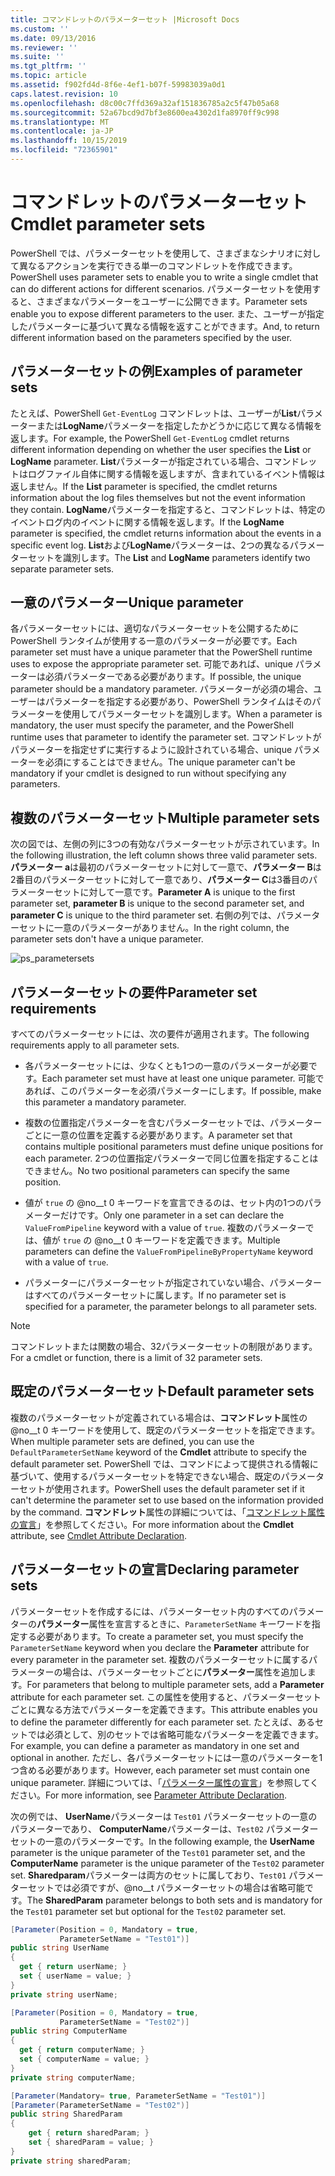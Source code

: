 ```yaml
---
title: コマンドレットのパラメーターセット |Microsoft Docs
ms.custom: ''
ms.date: 09/13/2016
ms.reviewer: ''
ms.suite: ''
ms.tgt_pltfrm: ''
ms.topic: article
ms.assetid: f902fd4d-8f6e-4ef1-b07f-59983039a0d1
caps.latest.revision: 10
ms.openlocfilehash: d8c00c7ffd369a32af151836785a2c5f47b05a68
ms.sourcegitcommit: 52a67bcd9d7bf3e8600ea4302d1fa8970ff9c998
ms.translationtype: MT
ms.contentlocale: ja-JP
ms.lasthandoff: 10/15/2019
ms.locfileid: "72365901"
---
```

# <a name="cmdlet-parameter-sets"></a><span data-ttu-id="3994a-102">コマンドレットのパラメーターセット</span><span class="sxs-lookup"><span data-stu-id="3994a-102">Cmdlet parameter sets</span></span>

<span data-ttu-id="3994a-103">PowerShell では、パラメーターセットを使用して、さまざまなシナリオに対して異なるアクションを実行できる単一のコマンドレットを作成できます。</span><span class="sxs-lookup"><span data-stu-id="3994a-103">PowerShell uses parameter sets to enable you to write a single cmdlet that can do different actions for different scenarios.</span></span> <span data-ttu-id="3994a-104">パラメーターセットを使用すると、さまざまなパラメーターをユーザーに公開できます。</span><span class="sxs-lookup"><span data-stu-id="3994a-104">Parameter sets enable you to expose different parameters to the user.</span></span> <span data-ttu-id="3994a-105">また、ユーザーが指定したパラメーターに基づいて異なる情報を返すことができます。</span><span class="sxs-lookup"><span data-stu-id="3994a-105">And, to return different information based on the parameters specified by the user.</span></span>

## <a name="examples-of-parameter-sets"></a><span data-ttu-id="3994a-106">パラメーターセットの例</span><span class="sxs-lookup"><span data-stu-id="3994a-106">Examples of parameter sets</span></span>

<span data-ttu-id="3994a-107">たとえば、PowerShell `Get-EventLog` コマンドレットは、ユーザーが**List**パラメーターまたは**LogName**パラメーターを指定したかどうかに応じて異なる情報を返します。</span><span class="sxs-lookup"><span data-stu-id="3994a-107">For example, the PowerShell `Get-EventLog` cmdlet returns different information depending on whether the user specifies the **List** or **LogName** parameter.</span></span> <span data-ttu-id="3994a-108">**List**パラメーターが指定されている場合、コマンドレットはログファイル自体に関する情報を返しますが、含まれているイベント情報は返しません。</span><span class="sxs-lookup"><span data-stu-id="3994a-108">If the **List** parameter is specified, the cmdlet returns information about the log files themselves but not the event information they contain.</span></span> <span data-ttu-id="3994a-109">**LogName**パラメーターを指定すると、コマンドレットは、特定のイベントログ内のイベントに関する情報を返します。</span><span class="sxs-lookup"><span data-stu-id="3994a-109">If the **LogName** parameter is specified, the cmdlet returns information about the events in a specific event log.</span></span> <span data-ttu-id="3994a-110">**List**および**LogName**パラメーターは、2つの異なるパラメーターセットを識別します。</span><span class="sxs-lookup"><span data-stu-id="3994a-110">The **List** and **LogName** parameters identify two separate parameter sets.</span></span>

## <a name="unique-parameter"></a><span data-ttu-id="3994a-111">一意のパラメーター</span><span class="sxs-lookup"><span data-stu-id="3994a-111">Unique parameter</span></span>

<span data-ttu-id="3994a-112">各パラメーターセットには、適切なパラメーターセットを公開するために PowerShell ランタイムが使用する一意のパラメーターが必要です。</span><span class="sxs-lookup"><span data-stu-id="3994a-112">Each parameter set must have a unique parameter that the PowerShell runtime uses to expose the appropriate parameter set.</span></span> <span data-ttu-id="3994a-113">可能であれば、unique パラメーターは必須パラメーターである必要があります。</span><span class="sxs-lookup"><span data-stu-id="3994a-113">If possible, the unique parameter should be a mandatory parameter.</span></span> <span data-ttu-id="3994a-114">パラメーターが必須の場合、ユーザーはパラメーターを指定する必要があり、PowerShell ランタイムはそのパラメーターを使用してパラメーターセットを識別します。</span><span class="sxs-lookup"><span data-stu-id="3994a-114">When a parameter is mandatory, the user must specify the parameter, and the PowerShell runtime uses that parameter to identify the parameter set.</span></span> <span data-ttu-id="3994a-115">コマンドレットがパラメーターを指定せずに実行するように設計されている場合、unique パラメーターを必須にすることはできません。</span><span class="sxs-lookup"><span data-stu-id="3994a-115">The unique parameter can't be mandatory if your cmdlet is designed to run without specifying any parameters.</span></span>

## <a name="multiple-parameter-sets"></a><span data-ttu-id="3994a-116">複数のパラメーターセット</span><span class="sxs-lookup"><span data-stu-id="3994a-116">Multiple parameter sets</span></span>

<span data-ttu-id="3994a-117">次の図では、左側の列に3つの有効なパラメーターセットが示されています。</span><span class="sxs-lookup"><span data-stu-id="3994a-117">In the following illustration, the left column shows three valid parameter sets.</span></span> <span data-ttu-id="3994a-118">**パラメーター a**は最初のパラメーターセットに対して一意で、**パラメーター B**は2番目のパラメーターセットに対して一意であり、**パラメーター C**は3番目のパラメーターセットに対して一意です。</span><span class="sxs-lookup"><span data-stu-id="3994a-118">**Parameter A** is unique to the first parameter set, **parameter B** is unique to the second parameter set, and **parameter C** is unique to the third parameter set.</span></span> <span data-ttu-id="3994a-119">右側の列では、パラメーターセットに一意のパラメーターがありません。</span><span class="sxs-lookup"><span data-stu-id="3994a-119">In the right column, the parameter sets don't have a unique parameter.</span></span>

![ps_parametersets](../media/ps-parametersets.gif)

## <a name="parameter-set-requirements"></a><span data-ttu-id="3994a-121">パラメーターセットの要件</span><span class="sxs-lookup"><span data-stu-id="3994a-121">Parameter set requirements</span></span>

<span data-ttu-id="3994a-122">すべてのパラメーターセットには、次の要件が適用されます。</span><span class="sxs-lookup"><span data-stu-id="3994a-122">The following requirements apply to all parameter sets.</span></span>

- <span data-ttu-id="3994a-123">各パラメーターセットには、少なくとも1つの一意のパラメーターが必要です。</span><span class="sxs-lookup"><span data-stu-id="3994a-123">Each parameter set must have at least one unique parameter.</span></span> <span data-ttu-id="3994a-124">可能であれば、このパラメーターを必須パラメーターにします。</span><span class="sxs-lookup"><span data-stu-id="3994a-124">If possible, make this parameter a mandatory parameter.</span></span>

- <span data-ttu-id="3994a-125">複数の位置指定パラメーターを含むパラメーターセットでは、パラメーターごとに一意の位置を定義する必要があります。</span><span class="sxs-lookup"><span data-stu-id="3994a-125">A parameter set that contains multiple positional parameters must define unique positions for each parameter.</span></span> <span data-ttu-id="3994a-126">2つの位置指定パラメーターで同じ位置を指定することはできません。</span><span class="sxs-lookup"><span data-stu-id="3994a-126">No two positional parameters can specify the same position.</span></span>

- <span data-ttu-id="3994a-127">値が `true` の @no__t 0 キーワードを宣言できるのは、セット内の1つのパラメーターだけです。</span><span class="sxs-lookup"><span data-stu-id="3994a-127">Only one parameter in a set can declare the `ValueFromPipeline` keyword with a value of `true`.</span></span>
  <span data-ttu-id="3994a-128">複数のパラメーターでは、値が `true` の @no__t 0 キーワードを定義できます。</span><span class="sxs-lookup"><span data-stu-id="3994a-128">Multiple parameters can define the `ValueFromPipelineByPropertyName` keyword with a value of `true`.</span></span>

- <span data-ttu-id="3994a-129">パラメーターにパラメーターセットが指定されていない場合、パラメーターはすべてのパラメーターセットに属します。</span><span class="sxs-lookup"><span data-stu-id="3994a-129">If no parameter set is specified for a parameter, the parameter belongs to all parameter sets.</span></span>

> [!NOTE]
> <span data-ttu-id="3994a-130">コマンドレットまたは関数の場合、32パラメーターセットの制限があります。</span><span class="sxs-lookup"><span data-stu-id="3994a-130">For a cmdlet or function, there is a limit of 32 parameter sets.</span></span>

## <a name="default-parameter-sets"></a><span data-ttu-id="3994a-131">既定のパラメーターセット</span><span class="sxs-lookup"><span data-stu-id="3994a-131">Default parameter sets</span></span>

<span data-ttu-id="3994a-132">複数のパラメーターセットが定義されている場合は、**コマンドレット**属性の @no__t 0 キーワードを使用して、既定のパラメーターセットを指定できます。</span><span class="sxs-lookup"><span data-stu-id="3994a-132">When multiple parameter sets are defined, you can use the `DefaultParameterSetName` keyword of the **Cmdlet** attribute to specify the default parameter set.</span></span> <span data-ttu-id="3994a-133">PowerShell では、コマンドによって提供される情報に基づいて、使用するパラメーターセットを特定できない場合、既定のパラメーターセットが使用されます。</span><span class="sxs-lookup"><span data-stu-id="3994a-133">PowerShell uses the default parameter set if it can't determine the parameter set to use based on the information provided by the command.</span></span> <span data-ttu-id="3994a-134">**コマンドレット**属性の詳細については、「[コマンドレット属性の宣言](./cmdlet-attribute-declaration.md)」を参照してください。</span><span class="sxs-lookup"><span data-stu-id="3994a-134">For more information about the **Cmdlet** attribute, see [Cmdlet Attribute Declaration](./cmdlet-attribute-declaration.md).</span></span>

## <a name="declaring-parameter-sets"></a><span data-ttu-id="3994a-135">パラメーターセットの宣言</span><span class="sxs-lookup"><span data-stu-id="3994a-135">Declaring parameter sets</span></span>

<span data-ttu-id="3994a-136">パラメーターセットを作成するには、パラメーターセット内のすべてのパラメーターの**パラメーター**属性を宣言するときに、`ParameterSetName` キーワードを指定する必要があります。</span><span class="sxs-lookup"><span data-stu-id="3994a-136">To create a parameter set, you must specify the `ParameterSetName` keyword when you declare the **Parameter** attribute for every parameter in the parameter set.</span></span> <span data-ttu-id="3994a-137">複数のパラメーターセットに属するパラメーターの場合は、パラメーターセットごとに**パラメーター**属性を追加します。</span><span class="sxs-lookup"><span data-stu-id="3994a-137">For parameters that belong to multiple parameter sets, add a **Parameter** attribute for each parameter set.</span></span> <span data-ttu-id="3994a-138">この属性を使用すると、パラメーターセットごとに異なる方法でパラメーターを定義できます。</span><span class="sxs-lookup"><span data-stu-id="3994a-138">This attribute enables you to define the parameter differently for each parameter set.</span></span> <span data-ttu-id="3994a-139">たとえば、あるセットでは必須として、別のセットでは省略可能なパラメーターを定義できます。</span><span class="sxs-lookup"><span data-stu-id="3994a-139">For example, you can define a parameter as mandatory in one set and optional in another.</span></span> <span data-ttu-id="3994a-140">ただし、各パラメーターセットには一意のパラメーターを1つ含める必要があります。</span><span class="sxs-lookup"><span data-stu-id="3994a-140">However, each parameter set must contain one unique parameter.</span></span> <span data-ttu-id="3994a-141">詳細については、「[パラメーター属性の宣言](parameter-attribute-declaration.md)」を参照してください。</span><span class="sxs-lookup"><span data-stu-id="3994a-141">For more information, see [Parameter Attribute Declaration](parameter-attribute-declaration.md).</span></span>

<span data-ttu-id="3994a-142">次の例では、 **UserName**パラメーターは `Test01` パラメーターセットの一意のパラメーターであり、 **ComputerName**パラメーターは、`Test02` パラメーターセットの一意のパラメーターです。</span><span class="sxs-lookup"><span data-stu-id="3994a-142">In the following example, the **UserName** parameter is the unique parameter of the `Test01` parameter set, and the **ComputerName** parameter is the unique parameter of the `Test02` parameter set.</span></span> <span data-ttu-id="3994a-143">**Sharedparam**パラメーターは両方のセットに属しており、`Test01` パラメーターセットでは必須ですが、@no__t パラメーターセットの場合は省略可能です。</span><span class="sxs-lookup"><span data-stu-id="3994a-143">The **SharedParam** parameter belongs to both sets and is mandatory for the `Test01` parameter set but optional for the `Test02` parameter set.</span></span>

```csharp
[Parameter(Position = 0, Mandatory = true,
           ParameterSetName = "Test01")]
public string UserName
{
  get { return userName; }
  set { userName = value; }
}
private string userName;

[Parameter(Position = 0, Mandatory = true,
           ParameterSetName = "Test02")]
public string ComputerName
{
  get { return computerName; }
  set { computerName = value; }
}
private string computerName;

[Parameter(Mandatory= true, ParameterSetName = "Test01")]
[Parameter(ParameterSetName = "Test02")]
public string SharedParam
{
    get { return sharedParam; }
    set { sharedParam = value; }
}
private string sharedParam;
```
